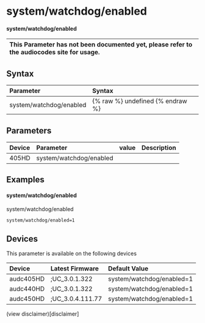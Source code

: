 ﻿---
description: system/watchdog/enabled
search: false
---

# system/watchdog/enabled

#### system/watchdog/enabled


| This Parameter has not been documented yet, please refer to the audiocodes site for usage.  |
| :--- |

## Syntax
| Parameter | Syntax |
| :--- | :--- |
|system/watchdog/enabled | {% raw %} undefined {% endraw %} |

## Parameters
|Device|Parameter|value|Description|
|:---|:---|:---|:---|
| 405HD | system/watchdog/enabled |  |  |

## Examples
#### system/watchdog/enabled

system/watchdog/enabled

```
system/watchdog/enabled=1
```

## Devices
This parameter is available on the following devices

| Device | Latest Firmware | Default Value |
|:---|:---|:---|
| audc405HD | ;UC_3.0.1.322 | system/watchdog/enabled=1 
| audc440HD | ;UC_3.0.1.322 | system/watchdog/enabled=1 
| audc450HD | ;UC_3.0.4.111.77 | system/watchdog/enabled=1 

(view disclaimer)[disclaimer]
